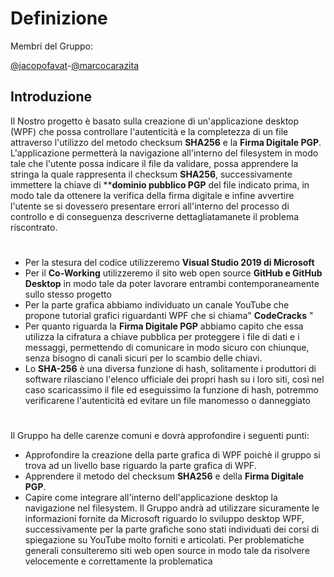 # Definizione
Membri del Gruppo:


[@jacopofavat](https://github.com/JacopoFavat)-[@marcocarazita](https://github.com/marcocarazita)

## Introduzione

Il Nostro progetto è  basato sulla creazione di un'applicazione desktop (WPF) che possa  controllare l'autenticità e la completezza di un file attraverso l'utilizzo del metodo checksum **SHA256** e la **Firma Digitale PGP**.
L'applicazione permetterà la navigazione all'interno del filesystem in modo tale che l'utente possa indicare il file da validare, possa apprendere la stringa la quale rappresenta il checksum **SHA256**, successivamente immettere la chiave di ****dominio pubblico PGP** del file indicato prima, in modo tale da ottenere la verifica della firma digitale e infine avvertire l'utente se si dovessero presentare errori all'interno del processo di controllo e di conseguenza descriverne dettagliatamanete il problema riscontrato.

#
- Per la stesura del codice utilizzeremo **Visual Studio 2019 di Microsoft**
- Per il **Co-Working** utilizzeremo il sito web open source **GitHub e GitHub Desktop** in modo tale da poter lavorare entrambi contemporaneamente sullo stesso progetto 
- Per la parte grafica abbiamo individuato un canale YouTube che propone tutorial grafici riguardanti WPF che si chiama" **CodeCracks** "
- Per quanto riguarda la **Firma Digitale PGP** abbiamo capito che essa utilizza la cifratura a chiave pubblica per proteggere i file di dati e i messaggi, permettendo di comunicare in modo sicuro con chiunque, senza bisogno di canali sicuri per lo scambio delle chiavi.
- Lo **SHA-256** è una diversa funzione di hash, solitamente i produttori di software rilasciano l'elenco ufficiale dei propri hash su i loro siti, così nel caso scaricassimo il file ed eseguissimo la funzione di hash, potremmo verificarene l'autenticità ed evitare un file manomesso o danneggiato

#


Il Gruppo ha delle carenze comuni e dovrà approfondire i seguenti punti:
- Approfondire la creazione della parte grafica di WPF poichè  il gruppo si trova  ad un livello base riguardo la parte grafica di WPF.
- Apprendere il metodo del checksum **SHA256** e della **Firma Digitale PGP**.
- Capire come integrare all'interno dell'applicazione desktop la navigazione nel filesystem.
Il Gruppo andrà ad utilizzare sicuramente  le informazioni fornite da Microsoft riguardo lo sviluppo desktop WPF, successivamente per la parte grafiche sono stati individuati dei corsi di spiegazione su YouTube molto forniti e articolati.
Per problematiche generali consulteremo siti web open source in modo tale da risolvere velocemente e correttamente la problematica